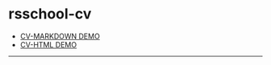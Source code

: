 # rsschool-cv

* [CV-MARKDOWN DEMO](https://DenViRus.github.io/rsschool-cv/cv)
* [CV-HTML DEMO](https://DenViRus.github.io/rsschool-cv/)

---
